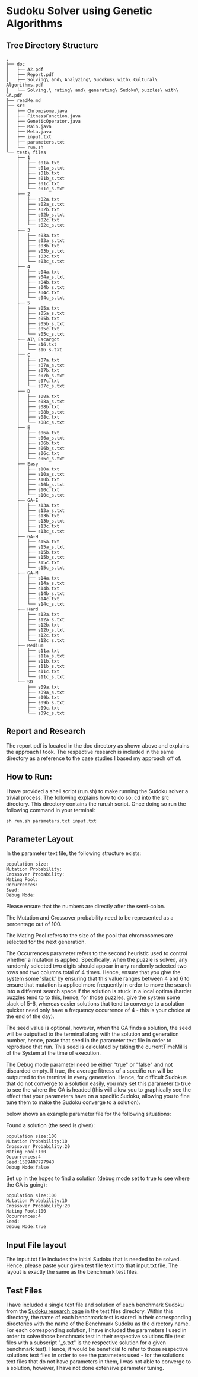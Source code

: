 # Sudoku Solver using Genetic Algorithms 
## Tree Directory Structure
```$xslt
.
├── doc
│   ├── A2.pdf
│   ├── Report.pdf
│   ├── Solving\ and\ Analyzing\ Sudokus\ with\ Cultural\ Algorithms.pdf
│   └── Solving,\ rating\ and\ generating\ Sudoku\ puzzles\ with\ GA.pdf
├── readMe.md
├── src
│   ├── Chromosome.java
│   ├── FitnessFunction.java
│   ├── GeneticOperator.java
│   ├── Main.java
│   ├── Meta.java
│   ├── input.txt
│   ├── parameters.txt
│   └── run.sh
└── test\ files
    ├── 1
    │   ├── s01a.txt
    │   ├── s01a_s.txt
    │   ├── s01b.txt
    │   ├── s01b_s.txt
    │   ├── s01c.txt
    │   └── s01c_s.txt
    ├── 2
    │   ├── s02a.txt
    │   ├── s02a_s.txt
    │   ├── s02b.txt
    │   ├── s02b_s.txt
    │   ├── s02c.txt
    │   └── s02c_s.txt
    ├── 3
    │   ├── s03a.txt
    │   ├── s03a_s.txt
    │   ├── s03b.txt
    │   ├── s03b_s.txt
    │   ├── s03c.txt
    │   └── s03c_s.txt
    ├── 4
    │   ├── s04a.txt
    │   ├── s04a_s.txt
    │   ├── s04b.txt
    │   ├── s04b_s.txt
    │   ├── s04c.txt
    │   └── s04c_s.txt
    ├── 5
    │   ├── s05a.txt
    │   ├── s05a_s.txt
    │   ├── s05b.txt
    │   ├── s05b_s.txt
    │   ├── s05c.txt
    │   └── s05c_s.txt
    ├── AI\ Escargot
    │   ├── s16.txt
    │   └── s16_s.txt
    ├── C
    │   ├── s07a.txt
    │   ├── s07a_s.txt
    │   ├── s07b.txt
    │   ├── s07b_s.txt
    │   ├── s07c.txt
    │   └── s07c_s.txt
    ├── D
    │   ├── s08a.txt
    │   ├── s08a_s.txt
    │   ├── s08b.txt
    │   ├── s08b_s.txt
    │   ├── s08c.txt
    │   └── s08c_s.txt
    ├── E
    │   ├── s06a.txt
    │   ├── s06a_s.txt
    │   ├── s06b.txt
    │   ├── s06b_s.txt
    │   ├── s06c.txt
    │   └── s06c_s.txt
    ├── Easy
    │   ├── s10a.txt
    │   ├── s10a_s.txt
    │   ├── s10b.txt
    │   ├── s10b_s.txt
    │   ├── s10c.txt
    │   └── s10c_s.txt
    ├── GA-E
    │   ├── s13a.txt
    │   ├── s13a_s.txt
    │   ├── s13b.txt
    │   ├── s13b_s.txt
    │   ├── s13c.txt
    │   └── s13c_s.txt
    ├── GA-H
    │   ├── s15a.txt
    │   ├── s15a_s.txt
    │   ├── s15b.txt
    │   ├── s15b_s.txt
    │   ├── s15c.txt
    │   └── s15c_s.txt
    ├── GA-M
    │   ├── s14a.txt
    │   ├── s14a_s.txt
    │   ├── s14b.txt
    │   ├── s14b_s.txt
    │   ├── s14c.txt
    │   └── s14c_s.txt
    ├── Hard
    │   ├── s12a.txt
    │   ├── s12a_s.txt
    │   ├── s12b.txt
    │   ├── s12b_s.txt
    │   ├── s12c.txt
    │   └── s12c_s.txt
    ├── Medium
    │   ├── s11a.txt
    │   ├── s11a_s.txt
    │   ├── s11b.txt
    │   ├── s11b_s.txt
    │   ├── s11c.txt
    │   └── s11c_s.txt
    └── SD
        ├── s09a.txt
        ├── s09a_s.txt
        ├── s09b.txt
        ├── s09b_s.txt
        ├── s09c.txt
        └── s09c_s.txt 
```
## Report and Research
The report pdf is located in the doc directory as shown above and explains the approach I took. The respective research is included in the same directory as a reference to the case studies I based my approach off of.

## How to Run:

I have provided a shell script (run.sh) to make running the Sudoku solver a trivial process.
The following explains how to do so:
  cd into the src directory. This directory contains the run.sh script. Once doing so run the following command in your terminal:

    sh run.sh parameters.txt input.txt
    
## Parameter Layout

In the parameter text file, the following structure exists:
```
population size:
Mutation Probability:
Crossover Probability:
Mating Pool:
Occurrences:
Seed:
Debug Mode:
```
Please ensure that the numbers are directly after the semi-colon.

The Mutation and Crossover probability need to be represented as a percentage out of 100.

The Mating Pool refers to the size of the pool that chromosomes are selected for the next generation.

The Occurrences parameter refers to the second heuristic used to control whether a mutation is applied. Specifically, when the puzzle is solved, any randomly selected two digits should appear in any randomly selected two rows and two columns total of 4 times. Hence, ensure that you give the system some 'slack' by ensuring that this value ranges between 4 and 6 to ensure that mutation is applied more frequently in order to move the search into a different search space if the solution is stuck in a local optima (harder puzzles tend to to this, hence, for those puzzles, give the system some slack of 5-6, whereas easier solutions that tend to converge to a solution quicker need only have a frequency occurrence of 4 - this is your choice at the end of the day).

The seed value is optional, however, when the GA finds a solution, the seed will be outputted to the terminal along with the solution and generation number, hence, paste that seed in the parameter text file in order to reproduce that run. This seed is calculated by taking the currentTimeMillis of the System at the time of execution.

The Debug mode parameter need be either "true" or "false" and not discarded empty. If true, the average fitness of a specific run will be outputted to the terminal in every generation. Hence, for difficult Sudokus that do not converge to a solution easily, you may set this parameter to true to see the where the GA is headed (this will allow you to graphically see the effect that your parameters have on a specific Sudoku, allowing you to fine tune them to make the Sudoku converge to a solution).

below shows an example parameter file for the following situations:

Found a solution (the seed is given):
```
population size:100
Mutation Probability:10
Crossover Probability:20
Mating Pool:100
Occurrences:4
Seed:1589407797948
Debug Mode:false
```
Set up in the hopes to find a solution (debug mode set to true to see where the GA is going):
```
population size:100
Mutation Probability:10
Crossover Probability:20
Mating Pool:100
Occurrences:4
Seed:
Debug Mode:true
```
## Input File layout

The input.txt file includes the initial Sudoku that is needed to be solved. Hence, please paste your given test file text into that input.txt file. The layout is exactly the same as the benchmark test files.

## Test Files

I have included a single text file and solution of each benchmark Sudoku from the [Sudoku research page](http://lipas.uwasa.fi/~timan/sudoku/) in the test files directory. Within this directory, the name of each benchmark test is stored in their corresponding directories with the name of the Benchmark Sudoku as the directory name. For each corresponding solution, I have included the parameters I used in order to solve those benchmark test in their respective solutions file (text files with a subscript "_s.txt" is the respective solution for a given benchmark test). Hence, it would be beneficial to refer to those respective solutions text files in order to see the parameters used - for the solutions text files that do not have parameters in them, I was not able to converge to a solution, however, I have not done extensive parameter tuning.

